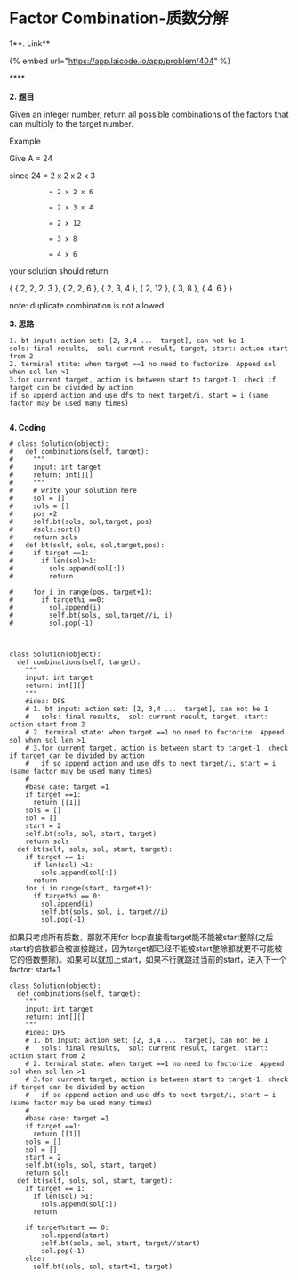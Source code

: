 # Factor Combination-质数分解

1**. Link**

{% embed url="https://app.laicode.io/app/problem/404" %}

\*\*\*\*

**2. 题目**

Given an integer number, return all possible combinations of the factors that can multiply to the target number.

Example

Give A = 24

since 24 = 2 x 2 x 2 x 3

              = 2 x 2 x 6

              = 2 x 3 x 4

              = 2 x 12

              = 3 x 8

              = 4 x 6

your solution should return

{ { 2, 2, 2, 3 }, { 2, 2, 6 }, { 2, 3, 4 }, { 2, 12 }, { 3, 8 }, { 4, 6 } }

note: duplicate combination is not allowed.



**3. 思路**

```text
1. bt input: action set: [2, 3,4 ...  target], can not be 1
sols: final results,  sol: current result, target, start: action start from 2
2. terminal state: when target ==1 no need to factorize. Append sol when sol len >1
3.for current target, action is between start to target-1, check if target can be divided by action
if so append action and use dfs to next target/i, start = i (same factor may be used many times)
    
```

**4. Coding**

```text
# class Solution(object):
#   def combinations(self, target):
#     """
#     input: int target
#     return: int[][]
#     """
#     # write your solution here
#     sol = []
#     sols = []
#     pos =2
#     self.bt(sols, sol,target, pos)
#     #sols.sort()
#     return sols
#   def bt(self, sols, sol,target,pos):
#     if target ==1:
#       if len(sol)>1:
#         sols.append(sol[:])
#         return

#     for i in range(pos, target+1):
#       if target%i ==0:
#         sol.append(i)
#         self.bt(sols, sol,target//i, i)
#         sol.pop(-1)
        
    
      
class Solution(object):
  def combinations(self, target):
    """
    input: int target
    return: int[][]
    """
    #idea: DFS 
    # 1. bt input: action set: [2, 3,4 ...  target], can not be 1
    #   sols: final results,  sol: current result, target, start: action start from 2
    # 2. terminal state: when target ==1 no need to factorize. Append sol when sol len >1
    # 3.for current target, action is between start to target-1, check if target can be divided by action
    #   if so append action and use dfs to next target/i, start = i (same factor may be used many times)
    #
    #base case: target =1
    if target ==1:
      return [[1]]
    sols = []
    sol = []
    start = 2
    self.bt(sols, sol, start, target)
    return sols
  def bt(self, sols, sol, start, target):
    if target == 1:
      if len(sol) >1:
        sols.append(sol[:])
      return 
    for i in range(start, target+1):
      if target%i == 0:
        sol.append(i)
        self.bt(sols, sol, i, target//i)
        sol.pop(-1)
```



如果只考虑所有质数，那就不用for loop直接看target能不能被start整除\(之后start的倍数都会被直接跳过，因为target都已经不能被start整除那就更不可能被它的倍数整除\)。如果可以就加上start，如果不行就跳过当前的start，进入下一个factor: start+1

```text
class Solution(object):
  def combinations(self, target):
    """
    input: int target
    return: int[][]
    """
    #idea: DFS 
    # 1. bt input: action set: [2, 3,4 ...  target], can not be 1
    #   sols: final results,  sol: current result, target, start: action start from 2
    # 2. terminal state: when target ==1 no need to factorize. Append sol when sol len >1
    # 3.for current target, action is between start to target-1, check if target can be divided by action
    #   if so append action and use dfs to next target/i, start = i (same factor may be used many times)
    #
    #base case: target =1
    if target ==1:
      return [[1]]
    sols = []
    sol = []
    start = 2
    self.bt(sols, sol, start, target)
    return sols
  def bt(self, sols, sol, start, target):
    if target == 1:
      if len(sol) >1:
        sols.append(sol[:])
      return 
    
    if target%start == 0:
        sol.append(start)
        self.bt(sols, sol, start, target//start)
        sol.pop(-1)
    else:
      self.bt(sols, sol, start+1, target)
```



